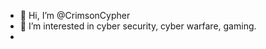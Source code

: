 - 👋 Hi, I’m @CrimsonCypher
- 👀 I’m interested in cyber security, cyber warfare, gaming.
- 
<!---
CrimsonCypher/CrimsonCypher is a ✨ special ✨ repository because its `README.md` (this file) appears on your GitHub profile.
You can click the Preview link to take a look at your changes.
--->
